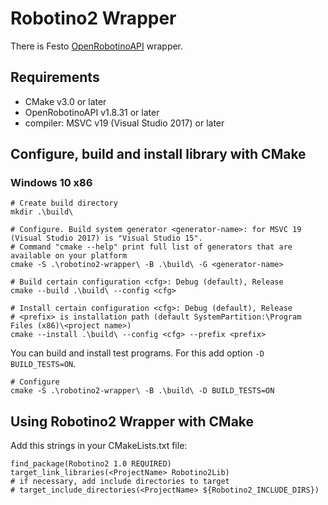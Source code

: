 # Robotino2 Wrapper

There is Festo [OpenRobotinoAPI](https://wiki.openrobotino.org/index.php?title=OpenRobotinoAPI) wrapper.

## Requirements

- CMake v3.0 or later
- OpenRobotinoAPI v1.8.31 or later
- compiler: MSVC v19 (Visual Studio 2017) or later

## Configure, build and install library with CMake

### Windows 10 x86

```
# Create build directory
mkdir .\build\

# Configure. Build system generator <generator-name>: for MSVC 19 (Visual Studio 2017) is "Visual Studio 15".
# Command "cmake --help" print full list of generators that are available on your platform
cmake -S .\robotino2-wrapper\ -B .\build\ -G <generator-name>

# Build certain configuration <cfg>: Debug (default), Release
cmake --build .\build\ --config <cfg>

# Install certain configuration <cfg>: Debug (default), Release
# <prefix> is installation path (default SystemPartition:\Program Files (x86)\<project name>)
cmake --install .\build\ --config <cfg> --prefix <prefix>
```

You can build and install test programs. For this add option `-D BUILD_TESTS=ON`.
```
# Configure
cmake -S .\robotino2-wrapper\ -B .\build\ -D BUILD_TESTS=ON
```

## Using Robotino2 Wrapper with CMake

Add this strings in your CMakeLists.txt file:
```
find_package(Robotino2 1.0 REQUIRED)
target_link_libraries(<ProjectName> Robotino2Lib)
# if necessary, add include directories to target
# target_include_directories(<ProjectName> ${Robotino2_INCLUDE_DIRS})
```
